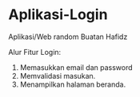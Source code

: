 # Aplikasi-Login

Aplikasi/Web random Buatan Hafidz

Alur Fitur Login:
1. Memasukkan email dan password
2. Memvalidasi masukan.
3. Menampilkan halaman beranda.

